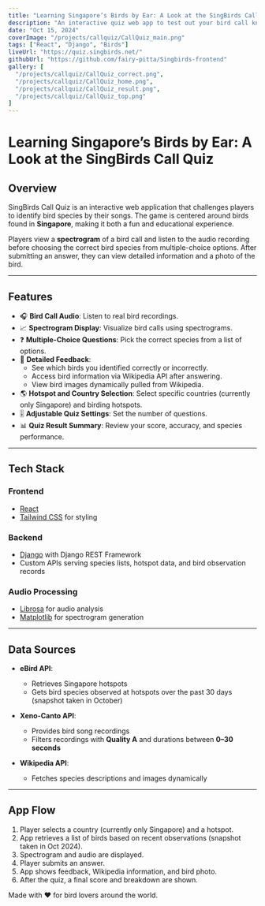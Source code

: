```yaml
---
title: "Learning Singapore’s Birds by Ear: A Look at the SingBirds Call Quiz"
description: "An interactive quiz web app to test out your bird call knowledge"
date: "Oct 15, 2024"
coverImage: "/projects/callquiz/CallQuiz_main.png"
tags: ["React", "Django", "Birds"]
liveUrl: "https://quiz.singbirds.net/"
githubUrl: "https://github.com/fairy-pitta/Singbirds-frontend"
gallery: [
  "/projects/callquiz/CallQuiz_correct.png",
  "/projects/callquiz/CallQuiz_home.png",
  "/projects/callquiz/CallQuiz_result.png",
  "/projects/callquiz/CallQuiz_top.png"
]
---
```


# Learning Singapore’s Birds by Ear: A Look at the SingBirds Call Quiz

## Overview

SingBirds Call Quiz is an interactive web application that challenges players to identify bird species by their songs. The game is centered around birds found in **Singapore**, making it both a fun and educational experience.

Players view a **spectrogram** of a bird call and listen to the audio recording before choosing the correct bird species from multiple-choice options. After submitting an answer, they can view detailed information and a photo of the bird.

---

## Features

- 🎧 **Bird Call Audio**: Listen to real bird recordings.
- 📈 **Spectrogram Display**: Visualize bird calls using spectrograms.
- ❓ **Multiple-Choice Questions**: Pick the correct species from a list of options.
- 📝 **Detailed Feedback**:
  - See which birds you identified correctly or incorrectly.
  - Access bird information via Wikipedia API after answering.
  - View bird images dynamically pulled from Wikipedia.
- 🌎 **Hotspot and Country Selection**: Select specific countries (currently only Singapore) and birding hotspots.
- 🎚️ **Adjustable Quiz Settings**: Set the number of questions.
- 📊 **Quiz Result Summary**: Review your score, accuracy, and species performance.

---

## Tech Stack

### Frontend
- [React](https://react.dev/)
- [Tailwind CSS](https://tailwindcss.com/) for styling

### Backend
- [Django](https://www.djangoproject.com/) with Django REST Framework
- Custom APIs serving species lists, hotspot data, and bird observation records

### Audio Processing
- [Librosa](https://librosa.org/) for audio analysis
- [Matplotlib](https://matplotlib.org/) for spectrogram generation

---

## Data Sources

- **eBird API**:
  - Retrieves Singapore hotspots
  - Gets bird species observed at hotspots over the past 30 days (snapshot taken in October)

- **Xeno-Canto API**:
  - Provides bird song recordings
  - Filters recordings with **Quality A** and durations between **0–30 seconds**

- **Wikipedia API**:
  - Fetches species descriptions and images dynamically

---

## App Flow

1. Player selects a country (currently only Singapore) and a hotspot.
2. App retrieves a list of birds based on recent observations (snapshot taken in Oct 2024).
3. Spectrogram and audio are displayed.
4. Player submits an answer.
5. App shows feedback, Wikipedia information, and bird photo.
6. After the quiz, a final score and breakdown are shown.



Made with ❤️ for bird lovers around the world.


